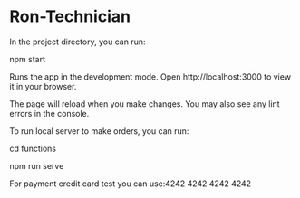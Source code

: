 # Ron-Technician

In the project directory, you can run:

npm start


Runs the app in the development mode.
Open http://localhost:3000 to view it in your browser.

The page will reload when you make changes.
You may also see any lint errors in the console.

To run local server to make orders, you can run:

cd functions

npm run serve

For payment credit card test you can use:4242 4242 4242 4242
